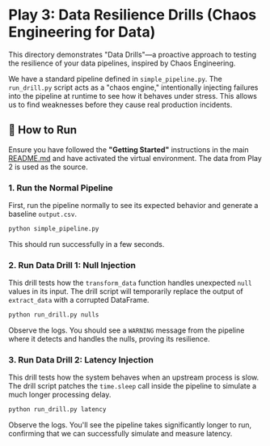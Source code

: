 # Play 3: Data Resilience Drills (Chaos Engineering for Data)

This directory demonstrates "Data Drills"—a proactive approach to testing the resilience of your data pipelines, inspired by Chaos Engineering.

We have a standard pipeline defined in `simple_pipeline.py`. The `run_drill.py` script acts as a "chaos engine," intentionally injecting failures into the pipeline at runtime to see how it behaves under stress. This allows us to find weaknesses before they cause real production incidents.

## 🚀 How to Run

Ensure you have followed the **"Getting Started"** instructions in the main [README.md](../README.md) and have activated the virtual environment. The data from Play 2 is used as the source.

### 1. Run the Normal Pipeline

First, run the pipeline normally to see its expected behavior and generate a baseline `output.csv`.

```bash
python simple_pipeline.py
```
This should run successfully in a few seconds.

### 2. Run Data Drill 1: Null Injection

This drill tests how the `transform_data` function handles unexpected `null` values in its input. The drill script will temporarily replace the output of `extract_data` with a corrupted DataFrame.

```bash
python run_drill.py nulls
```
Observe the logs. You should see a `WARNING` message from the pipeline where it detects and handles the nulls, proving its resilience.

### 3. Run Data Drill 2: Latency Injection

This drill tests how the system behaves when an upstream process is slow. The drill script patches the `time.sleep` call inside the pipeline to simulate a much longer processing delay.

```bash
python run_drill.py latency
```
Observe the logs. You'll see the pipeline takes significantly longer to run, confirming that we can successfully simulate and measure latency.